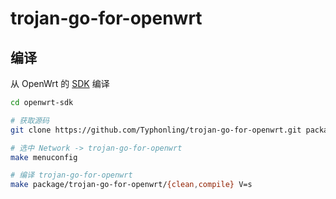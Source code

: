 # trojan-go-for-openwrt

## 编译

从 OpenWrt 的 [SDK](https://openwrt.org/docs/guide-developer/obtain.firmware.sdk) 编译
```bash
cd openwrt-sdk

# 获取源码
git clone https://github.com/Typhonling/trojan-go-for-openwrt.git package/trojan-go-for-openwrt

# 选中 Network -> trojan-go-for-openwrt
make menuconfig

# 编译 trojan-go-for-openwrt
make package/trojan-go-for-openwrt/{clean,compile} V=s
